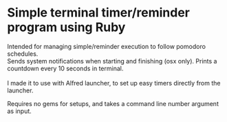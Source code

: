 # Simple terminal timer/reminder program using Ruby
Intended for managing simple/reminder execution to follow pomodoro schedules. <br>
Sends system notifications when starting and finishing (osx only). Prints a countdown every 10 seconds in terminal. <br>
<br>
I made it to use with Alfred launcher, to set up easy timers directly from the launcher. <br>

Requires no gems for setups, and takes a command line number argument as input.
